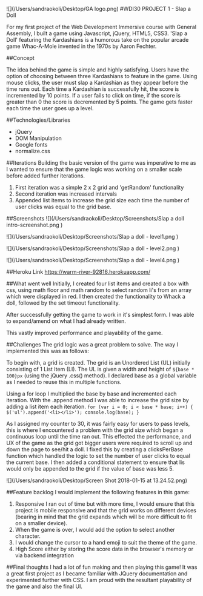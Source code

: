 

 ![](/Users/sandraokoli/Desktop/GA logo.png)
#WDI30 PROJECT 1 - Slap a Doll


For my first project of the Web Development Immersive course with General Assembly, I built a game using Javascript, jQuery, HTML5, CSS3. 'Slap a Doll' featuring the Kardashians is a humorous take on the popular arcade game Whac-A-Mole invented in the 1970s by Aaron Fechter.


##Concept

The idea behind the game is simple and highly satisfying. Users have the option of choosing between three Kardashians to feature in the game. Using mouse clicks, the user must slap a Kardashian as they appear before the time runs out. Each time a Kardashian is successfully hit, the score is incremented by 10 points. If a user fails to click on time, if the score is greater than 0 the score is decremented by 5 points. The game gets faster each time the user goes up a level.

##Technologies/Libraries

* jQuery
* DOM Manipulation
* Google fonts
* normalize.css

##Iterations
Building the basic version of the game was imperative to me as I wanted to ensure that the game logic was working on a smaller scale before added further iterations.

1. First iteration was a simple 2 x 2 grid and 'getRandom' functionality
2. Second iteration was increased intervals
3. Appended list items to increase the grid size each time the number of user           clicks was equal to the grid base.


##Screenshots
![](/Users/sandraokoli/Desktop/Screenshots/Slap a doll intro-screenshot.png
)

![](/Users/sandraokoli/Desktop/Screenshots/Slap a doll - level1.png
)

![](/Users/sandraokoli/Desktop/Screenshots/Slap a doll - level2.png
)

![](/Users/sandraokoli/Desktop/Screenshots/Slap a doll - level4.png
)

##Heroku Link
https://warm-river-92816.herokuapp.com/


##What went well
Initially, I created four list items and created a box with css, using math floor and math random to select random li's from an array which were displayed in red. I then created the functionality to Whack a doll, followed by the set timeout functionality.

After successfully getting the game to work in it's simplest form. I was able to expand/amend on what I had already written.

This vastly improved performance and playability of the game.


##Challenges
The grid logic was a great problem to solve. The way I implemented this was as follows:

To begin with, a grid is created. The grid is an Unordered List (UL) initially consisting of 1 List Item (LI). The UL is given a width and height of ``${base * 100}px`` (using the jQuery .css() method). I declared base as a global variable as I needed to reuse this in multiple functions.

Using a for loop I multiplied the base by base and incremented each iteration. With the .append method I was able to increase the grid size by adding a list item each iteration.
`for (var i = 0; i < base * base; i++) {
      $('ul').append('<li></li>');
      console.log(base);
    }`

As I assigned my counter to 30, it was fairly easy for users to pass levels, this is where I encountered a problem with the grid size which began a continuous loop until the time ran out. This effected the performance, and UX of the game as the grid got bigger users were required to scroll up and down the page to see/hit a doll. I fixed this by creating a clicksPerBase function which handled the logic to set the number of user clicks to equal the current base. I then added a conditional statement to ensure that lis would only be appended to the grid if the value of base was less 5.


![](/Users/sandraokoli/Desktop/Screen Shot 2018-01-15 at 13.24.52.png)


##Feature backlog
I would implement the following features in this game:

1. Responsive I ran out of time but with more time, I would ensure that this project is mobile responsive and that the grid works on different devices (bearing in mind that the grid expands which will be more difficult to fit on a smaller device).
2. When the game is over, I would add the option to select another character.
3. I would change the cursor to a hand emoji to suit the theme of the game.
4. High Score either by storing the score data in the browser's memory or via backend integration


##Final thoughts
I had a lot of fun making and then playing this game! It was a great first project as I became familiar with JQuery documentation and experimented further with CSS. I am proud with the resultant playability of the game and also the final UI.
